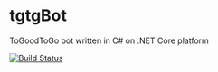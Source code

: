 # tgtgBot
ToGoodToGo bot written in C# on .NET Core platform

[![Build Status](https://travis-ci.org/basst85/tgtgBot.svg?branch=master)](https://travis-ci.org/basst85/tgtgBot)

